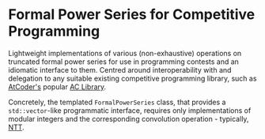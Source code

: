 # Formal Power Series for Competitive Programming

Lightweight implementations of various (non-exhaustive) operations on truncated formal power series for use in programming contests and an idiomatic interface to them. Centred around interoperability with and delegation to any suitable existing competitive programming library, such as [AtCoder's](https://atcoder.jp/) popular [AC Library](https://github.com/atcoder/ac-library).

Concretely, the templated `FormalPowerSeries` class, that provides a `std::vector`-like programmatic interface, requires only implementations of modular integers and the corresponding convolution operation - typically, [NTT](https://mathworld.wolfram.com/NumberTheoreticTransform.html).

